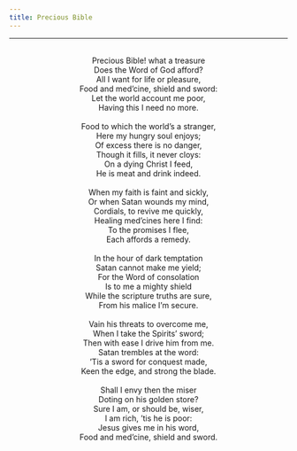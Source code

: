 ```yaml
---
title: Precious Bible
---
```


---
<center>
<br/>
Precious Bible! what a treasure<br/>
Does the Word of God afford?<br/>
All I want for life or pleasure,<br/>
Food and med’cine, shield and sword:<br/>
Let the world account me poor,<br/>
Having this I need no more.<br/>
<br/>
Food to which the world’s a stranger,<br/>
Here my hungry soul enjoys;<br/>
Of excess there is no danger,<br/>
Though it fills, it never cloys:<br/>
On a dying Christ I feed,<br/>
He is meat and drink indeed.<br/>
<br/>
When my faith is faint and sickly,<br/>
Or when Satan wounds my mind,<br/>
Cordials, to revive me quickly,<br/>
Healing med’cines here I find:<br/>
To the promises I flee,<br/>
Each affords a remedy.<br/>
<br/>
In the hour of dark temptation<br/>
Satan cannot make me yield;<br/>
For the Word of consolation<br/>
Is to me a mighty shield<br/>
While the scripture truths are sure,<br/>
From his malice I’m secure.<br/>
<br/>
Vain his threats to overcome me,<br/>
When I take the Spirits’ sword;<br/>
Then with ease I drive him from me.<br/>
Satan trembles at the word:<br/>
’Tis a sword for conquest made,<br/>
Keen the edge, and strong the blade.<br/>
<br/>
Shall I envy then the miser<br/>
Doting on his golden store?<br/>
Sure I am, or should be, wiser,<br/>
I am rich, ’tis he is poor:<br/>
Jesus gives me in his word,<br/>
Food and med’cine, shield and sword.<br/>

</center>